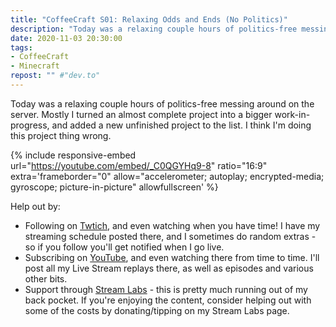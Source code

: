 ```yaml
---
title: "CoffeeCraft S01: Relaxing Odds and Ends (No Politics)"
description: "Today was a relaxing couple hours of politics-free messing around on the server. Mostly I turned an almost complete project into a bigger work-in-progress, and added a new unfinished project to the list. I think I'm doing this project thing wrong."
date: 2020-11-03 20:30:00
tags:
- CoffeeCraft
- Minecraft
repost: "" #"dev.to"
---
```


Today was a relaxing couple hours of politics-free messing around on the server. Mostly I turned an almost complete project into a bigger work-in-progress, and added a new unfinished project to the list. I think I'm doing this project thing wrong.

<!--more-->

{% include responsive-embed url="https://youtube.com/embed/_C0QGYHq9-8" ratio="16:9" extra='frameborder="0" allow="accelerometer; autoplay; encrypted-media; gyroscope; picture-in-picture" allowfullscreen' %}

Help out by:
 * Following on [Twtich](https://twitch.tv/AnonJr_Live), and even watching when you have time! I have my streaming schedule posted there, and I sometimes do random extras - so if you follow you'll get notified when I go live.
 * Subscribing on [YouTube](http://www.youtube.com/channel/UCXafqhKHbkSUIrq0LAuu0tw), and even watching there from time to time. I'll post all my Live Stream replays there, as well as episodes and various other bits.
 * Support through [Stream Labs](https://streamlabs.com/anonjr_live) - this is pretty much running out of my back pocket. If you're enjoying the content, consider helping out with some of the costs by donating/tipping on my Stream Labs page.